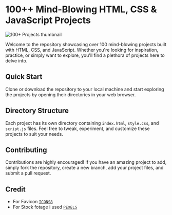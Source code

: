 # 100++ Mind-Blowing HTML, CSS & JavaScript Projects

![100+ Projects thumbnail](https://img-c.udemycdn.com/course/750x422/4282458_feaf_3.jpg)

Welcome to the repository showcasing over 100 mind-blowing projects built with HTML, CSS, and JavaScript. Whether you're looking for inspiration, practice, or simply want to explore, you'll find a plethora of projects here to delve into.

## Quick Start

Clone or download the repository to your local machine and start exploring the projects by opening their directories in your web browser.

## Directory Structure

Each project has its own directory containing `index.html`, `style.css`, and `script.js` files. Feel free to tweak, experiment, and customize these projects to suit your needs.

## Contributing

Contributions are highly encouraged! If you have an amazing project to add, simply fork the repository, create a new branch, add your project files, and submit a pull request.


## Credit
- For Favicon [`ICONS8`](https://icons8.com/icons/)
- For Stock fotage i used [`PEXELS`](https://www.pexels.com/)